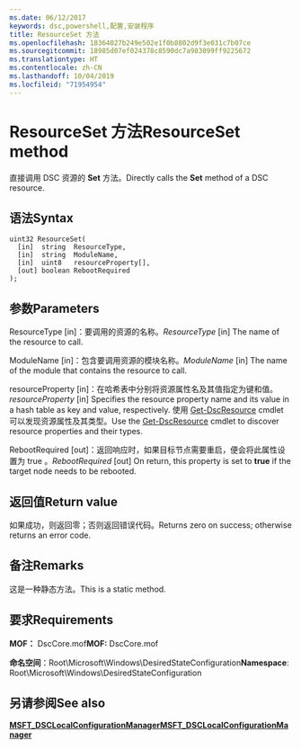 ```yaml
---
ms.date: 06/12/2017
keywords: dsc,powershell,配置,安装程序
title: ResourceSet 方法
ms.openlocfilehash: 18364027b249e502e1f0b8802d9f3e031c7b07ce
ms.sourcegitcommit: 18985d07ef024378c8590dc7a983099ff9225672
ms.translationtype: HT
ms.contentlocale: zh-CN
ms.lasthandoff: 10/04/2019
ms.locfileid: "71954954"
---
```

# <a name="resourceset-method"></a><span data-ttu-id="4fd3c-103">ResourceSet 方法</span><span class="sxs-lookup"><span data-stu-id="4fd3c-103">ResourceSet method</span></span>

<span data-ttu-id="4fd3c-104">直接调用 DSC 资源的 **Set** 方法。</span><span class="sxs-lookup"><span data-stu-id="4fd3c-104">Directly calls the **Set** method of a DSC resource.</span></span>

## <a name="syntax"></a><span data-ttu-id="4fd3c-105">语法</span><span class="sxs-lookup"><span data-stu-id="4fd3c-105">Syntax</span></span>

```mof
uint32 ResourceSet(
  [in]  string  ResourceType,
  [in]  string  ModuleName,
  [in]  uint8   resourceProperty[],
  [out] boolean RebootRequired
);
```

## <a name="parameters"></a><span data-ttu-id="4fd3c-106">参数</span><span class="sxs-lookup"><span data-stu-id="4fd3c-106">Parameters</span></span>

<span data-ttu-id="4fd3c-107">ResourceType  \[in\]：要调用的资源的名称。</span><span class="sxs-lookup"><span data-stu-id="4fd3c-107">*ResourceType* \[in\] The name of the resource to call.</span></span>

<span data-ttu-id="4fd3c-108">ModuleName  \[in\]：包含要调用资源的模块名称。</span><span class="sxs-lookup"><span data-stu-id="4fd3c-108">*ModuleName* \[in\] The name of the module that contains the resource to call.</span></span>

<span data-ttu-id="4fd3c-109">resourceProperty  \[in\]：在哈希表中分别将资源属性名及其值指定为键和值。</span><span class="sxs-lookup"><span data-stu-id="4fd3c-109">*resourceProperty* \[in\] Specifies the resource property name and its value in a hash table as key and value, respectively.</span></span> <span data-ttu-id="4fd3c-110">使用 [Get-DscResource](/powershell/module/PSDesiredStateConfiguration/Get-DscResource) cmdlet 可以发现资源属性及其类型。</span><span class="sxs-lookup"><span data-stu-id="4fd3c-110">Use the [Get-DscResource](/powershell/module/PSDesiredStateConfiguration/Get-DscResource) cmdlet to discover resource properties and their types.</span></span>

<span data-ttu-id="4fd3c-111">RebootRequired  \[out\]：返回响应时，如果目标节点需要重启，便会将此属性设置为 true  。</span><span class="sxs-lookup"><span data-stu-id="4fd3c-111">*RebootRequired* \[out\] On return, this property is set to **true** if the target node needs to be rebooted.</span></span>

## <a name="return-value"></a><span data-ttu-id="4fd3c-112">返回值</span><span class="sxs-lookup"><span data-stu-id="4fd3c-112">Return value</span></span>

<span data-ttu-id="4fd3c-113">如果成功，则返回零；否则返回错误代码。</span><span class="sxs-lookup"><span data-stu-id="4fd3c-113">Returns zero on success; otherwise returns an error code.</span></span>

## <a name="remarks"></a><span data-ttu-id="4fd3c-114">备注</span><span class="sxs-lookup"><span data-stu-id="4fd3c-114">Remarks</span></span>

<span data-ttu-id="4fd3c-115">这是一种静态方法。</span><span class="sxs-lookup"><span data-stu-id="4fd3c-115">This is a static method.</span></span>

## <a name="requirements"></a><span data-ttu-id="4fd3c-116">要求</span><span class="sxs-lookup"><span data-stu-id="4fd3c-116">Requirements</span></span>

<span data-ttu-id="4fd3c-117">**MOF：** DscCore.mof</span><span class="sxs-lookup"><span data-stu-id="4fd3c-117">**MOF:** DscCore.mof</span></span>

<span data-ttu-id="4fd3c-118">**命名空间**：Root\Microsoft\Windows\DesiredStateConfiguration</span><span class="sxs-lookup"><span data-stu-id="4fd3c-118">**Namespace**: Root\Microsoft\Windows\DesiredStateConfiguration</span></span>

## <a name="see-also"></a><span data-ttu-id="4fd3c-119">另请参阅</span><span class="sxs-lookup"><span data-stu-id="4fd3c-119">See also</span></span>

[<span data-ttu-id="4fd3c-120">**MSFT_DSCLocalConfigurationManager**</span><span class="sxs-lookup"><span data-stu-id="4fd3c-120">**MSFT_DSCLocalConfigurationManager**</span></span>](msft-dsclocalconfigurationmanager.md)
